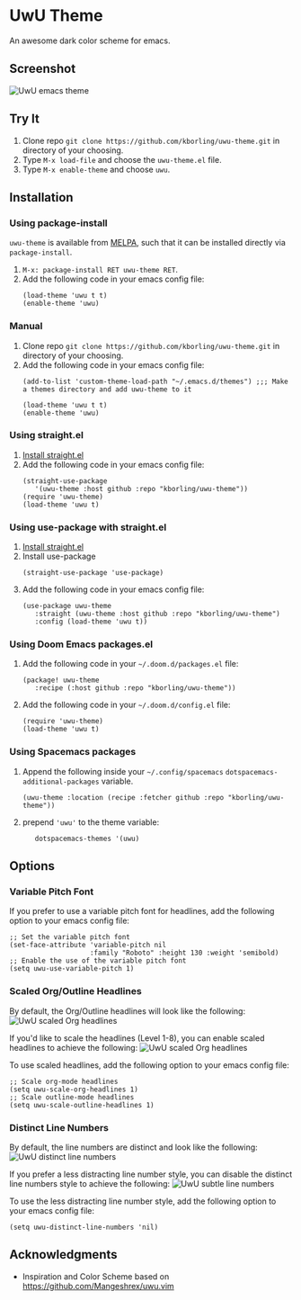 # UwU Theme
An awesome dark color scheme for emacs.

## Screenshot
![UwU emacs theme](https://github.com/kborling/uwu.el/blob/main/assets/uwu.png)

## Try It

1. Clone repo `git clone https://github.com/kborling/uwu-theme.git` in directory of your choosing.
2. Type `M-x load-file` and choose the `uwu-theme.el` file.
3. Type `M-x enable-theme` and choose `uwu`.

## Installation

### Using package-install
`uwu-theme` is available from [MELPA](https://melpa.org/#/uwu-theme), such that it can be installed directly via `package-install`.

1. `M-x: package-install RET uwu-theme RET`.
2. Add the following code in your emacs config file:
   ```elisp
   (load-theme 'uwu t t)
   (enable-theme 'uwu)
   ```

### Manual
1. Clone repo `git clone https://github.com/kborling/uwu-theme.git` in directory of your choosing.
2. Add the following code in your emacs config file:
   ```elisp
   (add-to-list 'custom-theme-load-path "~/.emacs.d/themes") ;;; Make a themes directory and add uwu-theme to it

   (load-theme 'uwu t t)
   (enable-theme 'uwu)
   ```

### Using straight.el
1. [Install straight.el](https://github.com/raxod502/straight.el#getting-started)
2. Add the following code in your emacs config file:
   ```elisp
   (straight-use-package
      '(uwu-theme :host github :repo "kborling/uwu-theme"))
   (require 'uwu-theme)
   (load-theme 'uwu t)
   ```

### Using use-package with straight.el
1. [Install straight.el](https://github.com/raxod502/straight.el#getting-started)
2. Install use-package
   ```elisp
   (straight-use-package 'use-package)
   ```
4. Add the following code in your emacs config file:
   ```elisp
   (use-package uwu-theme
      :straight (uwu-theme :host github :repo "kborling/uwu-theme")
      :config (load-theme 'uwu t))
   ```

### Using Doom Emacs packages.el
1. Add the following code in your `~/.doom.d/packages.el` file:
   ```elisp
   (package! uwu-theme
      :recipe (:host github :repo "kborling/uwu-theme"))
   ```
2. Add the following code in your `~/.doom.d/config.el` file:
   ```elisp
   (require 'uwu-theme)
   (load-theme 'uwu t)
   ```

### Using Spacemacs packages
1. Append the following inside your `~/.config/spacemacs` `dotspacemacs-additional-packages` variable.
    ```elisp
    (uwu-theme :location (recipe :fetcher github :repo "kborling/uwu-theme"))
    ```
2. prepend `'uwu'` to the theme variable:
   ```elisp
      dotspacemacs-themes '(uwu)
   ```

## Options

### Variable Pitch Font
If you prefer to use a variable pitch font for headlines, add the following option to your emacs config file:
```elisp
;; Set the variable pitch font
(set-face-attribute 'variable-pitch nil
                    :family "Roboto" :height 130 :weight 'semibold)
;; Enable the use of the variable pitch font
(setq uwu-use-variable-pitch 1)
```

### Scaled Org/Outline Headlines
By default, the Org/Outline headlines will look like the following:
![UwU scaled Org headlines](https://github.com/kborling/uwu.el/blob/main/assets/org_headlines.png)

If you'd like to scale the headlines (Level 1-8), you can enable scaled headlines to achieve the following:
![UwU scaled Org headlines](https://github.com/kborling/uwu.el/blob/main/assets/scaled_org_headlines.png)

To use scaled headlines, add the following option to your emacs config file:
```elisp
;; Scale org-mode headlines
(setq uwu-scale-org-headlines 1)
;; Scale outline-mode headlines
(setq uwu-scale-outline-headlines 1)
```

### Distinct Line Numbers
By default, the line numbers are distinct and look like the following:
![UwU distinct line numbers](https://github.com/kborling/uwu.el/blob/main/assets/distinct_line_numbers.png)

If you prefer a less distracting line number style, you can disable the distinct line numbers style to achieve the following:
![UwU subtle line numbers](https://github.com/kborling/uwu.el/blob/main/assets/subtle_line_numbers.png)

To use the less distracting line number style, add the following option to your emacs config file:
```elisp
(setq uwu-distinct-line-numbers 'nil)
```

## Acknowledgments
- Inspiration and Color Scheme based on https://github.com/Mangeshrex/uwu.vim
